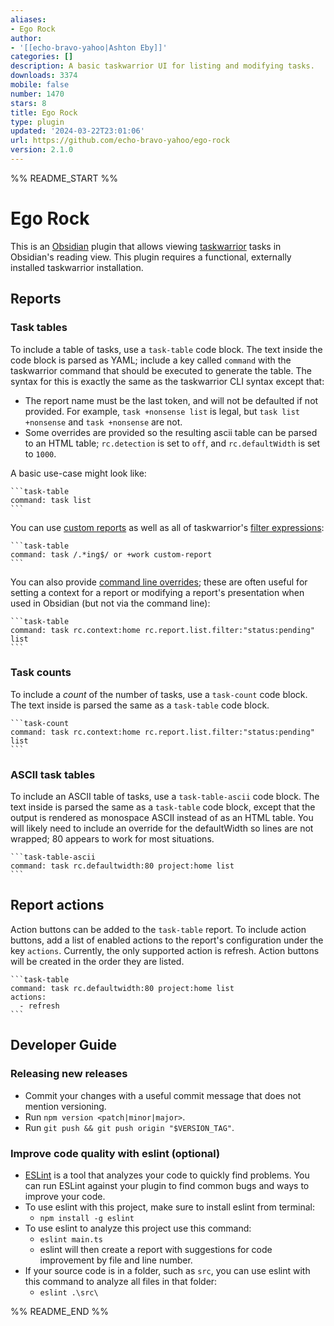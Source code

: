 ```yaml
---
aliases:
- Ego Rock
author:
- '[[echo-bravo-yahoo|Ashton Eby]]'
categories: []
description: A basic taskwarrior UI for listing and modifying tasks.
downloads: 3374
mobile: false
number: 1470
stars: 8
title: Ego Rock
type: plugin
updated: '2024-03-22T23:01:06'
url: https://github.com/echo-bravo-yahoo/ego-rock
version: 2.1.0
---
```


%% README_START %%

# Ego Rock

This is an [Obsidian](https://obsidian.md) plugin that allows viewing [taskwarrior](https://taskwarrior.org/) tasks in Obsidian's reading view. This plugin requires a functional, externally installed taskwarrior installation.

## Reports
### Task tables
To include a table of tasks, use a `task-table` code block. The text inside the code block is parsed as YAML; include a key called `command` with the taskwarrior command that should be executed to generate the table. The syntax for this is exactly the same as the taskwarrior CLI syntax except that:

- The report name must be the last token, and will not be defaulted if not provided. For example, `task +nonsense list` is legal, but `task list +nonsense` and `task +nonsense` are not.
- Some overrides are provided so the resulting ascii table can be parsed to an HTML table; `rc.detection` is set to `off`, and `rc.defaultWidth` is set to `1000`.

A basic use-case might look like:
````
```task-table
command: task list
```
````

You can use [custom reports](https://taskwarrior.org/docs/report/#custom-reports) as well as all of taskwarrior's [filter expressions](https://taskwarrior.org/docs/filter/):
````
```task-table
command: task /.*ing$/ or +work custom-report
```
````

You can also provide [command line overrides](https://taskwarrior.org/docs/configuration/#command-line-override); these are often useful for setting a context for a report or modifying a report's presentation when used in Obsidian (but not via the command line):
````
```task-table
command: task rc.context:home rc.report.list.filter:"status:pending" list
```
````

### Task counts
To include a _count_ of the number of tasks, use a `task-count` code block. The text inside is parsed the same as a `task-table` code block.
````
```task-count
command: task rc.context:home rc.report.list.filter:"status:pending" list
```
````

### ASCII task tables
To include an ASCII table of tasks, use a `task-table-ascii` code block. The text inside is parsed the same as a `task-table` code block, except that the output is rendered as monospace ASCII instead of as an HTML table. You will likely need to include an override for the defaultWidth so lines are not wrapped; 80 appears to work for most situations.
````
```task-table-ascii
command: task rc.defaultwidth:80 project:home list
```
````

## Report actions
Action buttons can be added to the `task-table` report. To include action buttons, add a list of enabled actions to the report's configuration under the key `actions`. Currently, the only supported action is refresh. Action buttons will be created in the order they are listed.

````
```task-table
command: task rc.defaultwidth:80 project:home list
actions:
  - refresh
```
````

## Developer Guide
### Releasing new releases
- Commit your changes with a useful commit message that does not mention versioning.
- Run `npm version <patch|minor|major>`.
- Run `git push && git push origin "$VERSION_TAG"`.

### Improve code quality with eslint (optional)
- [ESLint](https://eslint.org/) is a tool that analyzes your code to quickly find problems. You can run ESLint against your plugin to find common bugs and ways to improve your code.
- To use eslint with this project, make sure to install eslint from terminal:
  - `npm install -g eslint`
- To use eslint to analyze this project use this command:
  - `eslint main.ts`
  - eslint will then create a report with suggestions for code improvement by file and line number.
- If your source code is in a folder, such as `src`, you can use eslint with this command to analyze all files in that folder:
  - `eslint .\src\`


%% README_END %%